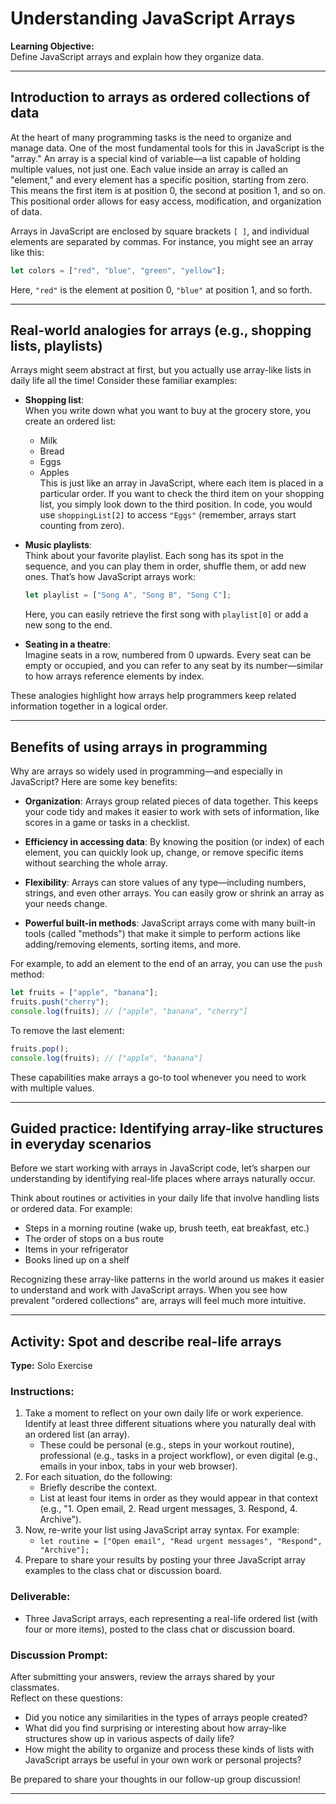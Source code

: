 # Understanding JavaScript Arrays

**Learning Objective:**  
Define JavaScript arrays and explain how they organize data.

---

## Introduction to arrays as ordered collections of data

At the heart of many programming tasks is the need to organize and manage data. One of the most fundamental tools for this in JavaScript is the "array." An array is a special kind of variable—a list capable of holding multiple values, not just one. Each value inside an array is called an "element," and every element has a specific position, starting from zero. This means the first item is at position 0, the second at position 1, and so on. This positional order allows for easy access, modification, and organization of data.

Arrays in JavaScript are enclosed by square brackets `[ ]`, and individual elements are separated by commas. For instance, you might see an array like this:

```js
let colors = ["red", "blue", "green", "yellow"];
```

Here, `"red"` is the element at position 0, `"blue"` at position 1, and so forth.

---

## Real-world analogies for arrays (e.g., shopping lists, playlists)

Arrays might seem abstract at first, but you actually use array-like lists in daily life all the time! Consider these familiar examples:

- **Shopping list**:  
  When you write down what you want to buy at the grocery store, you create an ordered list:  
  - Milk  
  - Bread  
  - Eggs  
  - Apples  
  This is just like an array in JavaScript, where each item is placed in a particular order. If you want to check the third item on your shopping list, you simply look down to the third position. In code, you would use `shoppingList[2]` to access `"Eggs"` (remember, arrays start counting from zero).

- **Music playlists**:  
  Think about your favorite playlist. Each song has its spot in the sequence, and you can play them in order, shuffle them, or add new ones. That’s how JavaScript arrays work:  
  ```js
  let playlist = ["Song A", "Song B", "Song C"];
  ```
  Here, you can easily retrieve the first song with `playlist[0]` or add a new song to the end.

- **Seating in a theatre**:  
  Imagine seats in a row, numbered from 0 upwards. Every seat can be empty or occupied, and you can refer to any seat by its number—similar to how arrays reference elements by index.

These analogies highlight how arrays help programmers keep related information together in a logical order.

---

## Benefits of using arrays in programming

Why are arrays so widely used in programming—and especially in JavaScript? Here are some key benefits:

- **Organization**: Arrays group related pieces of data together. This keeps your code tidy and makes it easier to work with sets of information, like scores in a game or tasks in a checklist.

- **Efficiency in accessing data**: By knowing the position (or index) of each element, you can quickly look up, change, or remove specific items without searching the whole array.

- **Flexibility**: Arrays can store values of any type—including numbers, strings, and even other arrays. You can easily grow or shrink an array as your needs change.

- **Powerful built-in methods**: JavaScript arrays come with many built-in tools (called "methods") that make it simple to perform actions like adding/removing elements, sorting items, and more.

For example, to add an element to the end of an array, you can use the `push` method:

```js
let fruits = ["apple", "banana"];
fruits.push("cherry");
console.log(fruits); // ["apple", "banana", "cherry"]
```

To remove the last element:

```js
fruits.pop();
console.log(fruits); // ["apple", "banana"]
```

These capabilities make arrays a go-to tool whenever you need to work with multiple values.

---

## Guided practice: Identifying array-like structures in everyday scenarios

Before we start working with arrays in JavaScript code, let’s sharpen our understanding by identifying real-life places where arrays naturally occur.

Think about routines or activities in your daily life that involve handling lists or ordered data. For example:

- Steps in a morning routine (wake up, brush teeth, eat breakfast, etc.)
- The order of stops on a bus route
- Items in your refrigerator
- Books lined up on a shelf

Recognizing these array-like patterns in the world around us makes it easier to understand and work with JavaScript arrays. When you see how prevalent "ordered collections" are, arrays will feel much more intuitive.

---

## Activity: Spot and describe real-life arrays

**Type:** Solo Exercise

### Instructions:

1. Take a moment to reflect on your own daily life or work experience. Identify at least three different situations where you naturally deal with an ordered list (an array).
   - These could be personal (e.g., steps in your workout routine), professional (e.g., tasks in a project workflow), or even digital (e.g., emails in your inbox, tabs in your web browser).
2. For each situation, do the following:
   - Briefly describe the context.
   - List at least four items in order as they would appear in that context (e.g., "1. Open email, 2. Read urgent messages, 3. Respond, 4. Archive").
3. Now, re-write your list using JavaScript array syntax. For example:
   - `let routine = ["Open email", "Read urgent messages", "Respond", "Archive"];`
4. Prepare to share your results by posting your three JavaScript array examples to the class chat or discussion board.

### Deliverable:

- Three JavaScript arrays, each representing a real-life ordered list (with four or more items), posted to the class chat or discussion board.

### Discussion Prompt:

After submitting your answers, review the arrays shared by your classmates.  
Reflect on these questions:  
- Did you notice any similarities in the types of arrays people created?
- What did you find surprising or interesting about how array-like structures show up in various aspects of daily life?
- How might the ability to organize and process these kinds of lists with JavaScript arrays be useful in your own work or personal projects?

Be prepared to share your thoughts in our follow-up group discussion!

---